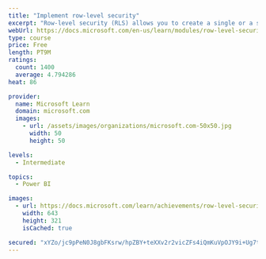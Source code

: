 ```yaml
---
title: "Implement row-level security"
excerpt: "Row-level security (RLS) allows you to create a single or a set of reports that targets data for a specific user. In this module, you will learn how to implement RLS by using either a static or dynamic method and how Microsoft Power BI simplifies testing RLS in Power BI Desktop and Power BI service."
webUrl: https://docs.microsoft.com/en-us/learn/modules/row-level-security-power-bi/
type: course
price: Free
length: PT9M
ratings:
  count: 1400
  average: 4.794286
heat: 86

provider:
  name: Microsoft Learn
  domain: microsoft.com
  images:
    - url: /assets/images/organizations/microsoft.com-50x50.jpg
      width: 50
      height: 50

levels:
  - Intermediate

topics:
  - Power BI

images:
  - url: https://docs.microsoft.com/learn/achievements/row-level-security-power-bi-social.png
    width: 643
    height: 321
    isCached: true

secured: "xYZo/jc9pPeN0J8gbFKsrw/hpZBY+teXXv2r2vicZFs4iQmKuVpOJY9i+Ug7tbdxgI97bMQ+j/62S9oYt+P8oCt83kHzOQce4eTg1ipMoQEEdztZ8MkfWdMqClRl2L2tqPiy+wrg1+rbfAWg6mdVXqoBabo2EVFVugJcDPfjZHzqZ7j2x5wToKiPeF3nzls0rFFU8bYM35lN2zPdoy0QJHkl7HhQUAkqzPVNT6A5yMI4SFx5Ju8/ElrnR89CpSywYCvXuDYLWJpbCtwy10peagPtAlhLKgBEaC31VF6QPD9y7Die18obCU5viE0XQETQIyCRVlbPDSw/Mimd0kCN5H7m1E9Xxnwq8ilqNCgZANb/A/qih2QnZYlM5I7mGKEuJFci92cqG7y6nKc3XYNaBnj8/12muRaHKmYYAXl+g1Y=;FeZiZ30wMqSrOerau+jUzg=="
---
```


